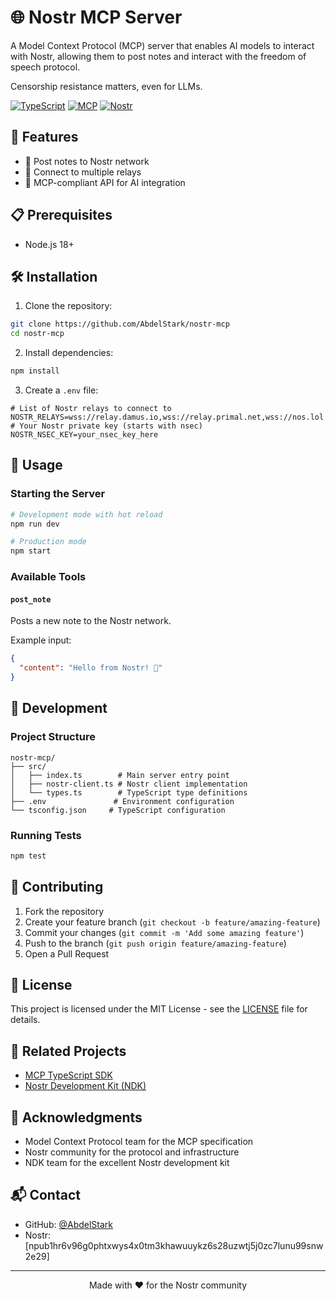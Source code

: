 # 🌐 Nostr MCP Server

A Model Context Protocol (MCP) server that enables AI models to interact with Nostr, allowing them to post notes and interact with the freedom of speech protocol.

Censorship resistance matters, even for LLMs.

[![TypeScript](https://img.shields.io/badge/TypeScript-007ACC?style=flat-square&logo=typescript&logoColor=white)](https://www.typescriptlang.org/)
[![MCP](https://img.shields.io/badge/MCP-Protocol-blue?style=flat-square)](https://github.com/modelcontextprotocol/typescript-sdk)
[![Nostr](https://img.shields.io/badge/Nostr-Protocol-purple?style=flat-square)](https://nostr.com/)

## 🚀 Features

- 📝 Post notes to Nostr network
- 🔌 Connect to multiple relays
- 🤖 MCP-compliant API for AI integration

## 📋 Prerequisites

- Node.js 18+

## 🛠️ Installation

1. Clone the repository:

```bash
git clone https://github.com/AbdelStark/nostr-mcp
cd nostr-mcp
```

2. Install dependencies:

```bash
npm install
```

3. Create a `.env` file:

```env
# List of Nostr relays to connect to
NOSTR_RELAYS=wss://relay.damus.io,wss://relay.primal.net,wss://nos.lol
# Your Nostr private key (starts with nsec)
NOSTR_NSEC_KEY=your_nsec_key_here
```

## 🚦 Usage

### Starting the Server

```bash
# Development mode with hot reload
npm run dev

# Production mode
npm start
```

### Available Tools

#### `post_note`

Posts a new note to the Nostr network.

Example input:

```json
{
  "content": "Hello from Nostr! 👋"
}
```

## 🔧 Development

### Project Structure

```
nostr-mcp/
├── src/
│   ├── index.ts        # Main server entry point
│   ├── nostr-client.ts # Nostr client implementation
│   └── types.ts        # TypeScript type definitions
├── .env               # Environment configuration
└── tsconfig.json     # TypeScript configuration
```

### Running Tests

```bash
npm test
```

## 🤝 Contributing

1. Fork the repository
2. Create your feature branch (`git checkout -b feature/amazing-feature`)
3. Commit your changes (`git commit -m 'Add some amazing feature'`)
4. Push to the branch (`git push origin feature/amazing-feature`)
5. Open a Pull Request

## 📜 License

This project is licensed under the MIT License - see the [LICENSE](LICENSE) file for details.

## 🔗 Related Projects

- [MCP TypeScript SDK](https://github.com/modelcontextprotocol/typescript-sdk)
- [Nostr Development Kit (NDK)](https://github.com/nostr-dev-kit/ndk)

## 🙏 Acknowledgments

- Model Context Protocol team for the MCP specification
- Nostr community for the protocol and infrastructure
- NDK team for the excellent Nostr development kit

## 📬 Contact

- GitHub: [@AbdelStark](https://github.com/AbdelStark)
- Nostr: [npub1hr6v96g0phtxwys4x0tm3khawuuykz6s28uzwtj5j0zc7lunu99snw2e29]

---

<p align="center">
  Made with ❤️ for the Nostr community
</p>
